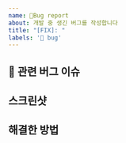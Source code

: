 ```yaml
---
name: 🐞Bug report
about: 개발 중 생긴 버그를 작성합니다
title: "[FIX]: "
labels: '🐞 bug'
---
```



## 🐞 관련 버그 이슈
<!-- 관련있는 이슈 번호(#000)을 적어주세요. -->

## 스크린샷
<!-- 스크린샷을 첨부해주세요. -->

## 해결한 방법
<!-- 어떤 방법으로 해결했는지 설명해주세요. -->
